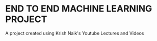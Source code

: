 # END TO END MACHINE LEARNING PROJECT

A project created using Krish Naik's Youtube Lectures and Videos



